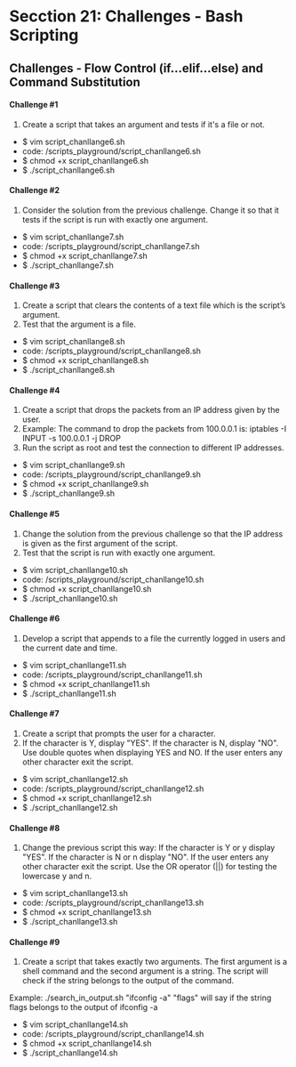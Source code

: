 # Secction 21: Challenges - Bash Scripting

## Challenges - Flow Control (if...elif...else) and Command Substitution

#### Challenge #1

1. Create a script that takes an argument and tests if it's a file or not.

- $ vim script_chanllange6.sh
- code: /scripts_playground/script_chanllange6.sh
- $ chmod +x script_chanllange6.sh
- $ ./script_chanllange6.sh

#### Challenge #2

1. Consider the solution from the previous challenge. Change it so that it tests if the script is run with exactly one argument.

- $ vim script_chanllange7.sh
- code: /scripts_playground/script_chanllange7.sh
- $ chmod +x script_chanllange7.sh
- $ ./script_chanllange7.sh

#### Challenge #3

1. Create a script that clears the contents of a text file which is the script’s argument.
2. Test that the argument is a file.

- $ vim script_chanllange8.sh
- code: /scripts_playground/script_chanllange8.sh
- $ chmod +x script_chanllange8.sh
- $ ./script_chanllange8.sh

#### Challenge #4

1. Create a script that drops the packets from an IP address given by the user.
2. Example: The command to drop the packets from 100.0.0.1 is: iptables -I INPUT -s 100.0.0.1 -j DROP
3. Run the script as root and test the connection to different IP addresses.

- $ vim script_chanllange9.sh
- code: /scripts_playground/script_chanllange9.sh
- $ chmod +x script_chanllange9.sh
- $ ./script_chanllange9.sh

#### Challenge #5

1. Change the solution from the previous challenge so that the IP address is given as the first argument of the script.
2. Test that the script is run with exactly one argument.

- $ vim script_chanllange10.sh
- code: /scripts_playground/script_chanllange10.sh
- $ chmod +x script_chanllange10.sh
- $ ./script_chanllange10.sh

#### Challenge #6

1. Develop a script that appends to a file the currently logged in users and the current date and time.

- $ vim script_chanllange11.sh
- code: /scripts_playground/script_chanllange11.sh
- $ chmod +x script_chanllange11.sh
- $ ./script_chanllange11.sh

#### Challenge #7

1. Create a script that prompts the user for a character.
2. If the character is Y, display "YES". If the character is N, display "NO". Use double quotes when displaying YES and NO. If the user enters any other character exit the script.

- $ vim script_chanllange12.sh
- code: /scripts_playground/script_chanllange12.sh
- $ chmod +x script_chanllange12.sh
- $ ./script_chanllange12.sh

#### Challenge #8

1. Change the previous script this way: If the character is Y or y display "YES". If the character is N or n display "NO". If the user enters any other character exit the script. Use the OR operator (||) for testing the lowercase y and n.

- $ vim script_chanllange13.sh
- code: /scripts_playground/script_chanllange13.sh
- $ chmod +x script_chanllange13.sh
- $ ./script_chanllange13.sh

#### Challenge #9

1. Create a script that takes exactly two arguments. The first argument is a shell command and the second argument is a string. The script will check if the string belongs to the output of the command.

Example: ./search_in_output.sh "ifconfig -a" "flags" will say if the string flags belongs to the output of ifconfig -a

- $ vim script_chanllange14.sh
- code: /scripts_playground/script_chanllange14.sh
- $ chmod +x script_chanllange14.sh
- $ ./script_chanllange14.sh